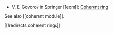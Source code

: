 * V. E. Govorov in Springer [[eom]]: [Coherent ring](https://www.encyclopediaofmath.org//index.php?title=Coherent_ring)

See also [[coherent module]].

[[!redirects coherent rings]]